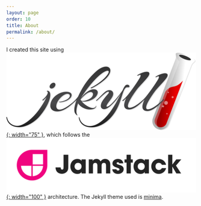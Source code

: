 ```yaml
---
layout: page
order: 10
title: About
permalink: /about/
---
```


I created this site using [![Jekyll](/images/jekyll.svg){: width="75" }](https://jekyllrb.com/), which follows the [![Jamstack](/images/jamstack.png){: width="100" }](https://jamstack.org/) architecture.  The Jekyll theme used is [minima](https://github.com/jekyll/minima).

